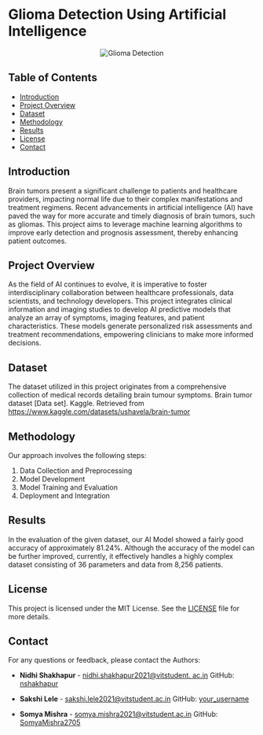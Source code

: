 
# Glioma Detection Using Artificial Intelligence

<div align="center">
  <img src="https://github.com/nshakhapur/Glioma_Detection_Using_Artificial_Intelligence/assets/96770503/34713693-fcda-41a3-bda9-cc3d71e1d699" alt="Glioma Detection">
</div>


## Table of Contents
- [Introduction](#introduction)
- [Project Overview](#project-overview)
- [Dataset](#dataset)
- [Methodology](#methodology)
- [Results](#results)
- [License](#license)
- [Contact](#contact)

## Introduction
Brain tumors present a significant challenge to patients and healthcare providers, impacting normal life due to their complex manifestations and treatment regimens. Recent advancements in artificial intelligence (AI) have paved the way for more accurate and timely diagnosis of brain tumors, such as gliomas. This project aims to leverage machine learning algorithms to improve early detection and prognosis assessment, thereby enhancing patient outcomes.

## Project Overview
As the field of AI continues to evolve, it is imperative to foster interdisciplinary collaboration between healthcare professionals, data scientists, and technology developers. This project integrates clinical information and imaging studies to develop AI predictive models that analyze an array of symptoms, imaging features, and patient characteristics. These models generate personalized risk assessments and treatment recommendations, empowering clinicians to make more informed decisions.

## Dataset
The dataset utilized in this project originates from a comprehensive collection of medical records detailing brain tumour symptoms. Brain tumor dataset [Data set]. Kaggle. Retrieved from https://www.kaggle.com/datasets/ushavela/brain-tumor

## Methodology
Our approach involves the following steps:
1. Data Collection and Preprocessing
2. Model Development
3. Model Training and Evaluation
4. Deployment and Integration

## Results
In the evaluation of the given dataset, our AI Model showed a fairly good accuracy of approximately 81.24%. Although the accuracy of the model can be further improved, currently, it effectively handles a highly complex dataset consisting of 36 parameters and data from 8,256 patients.

## License
This project is licensed under the MIT License. See the [LICENSE](path_to_license) file for more details.

## Contact
For any questions or feedback, please contact the Authors:
- **Nidhi Shakhapur** - [nidhi.shakhapur2021@vitstudent. ac.in](mailto:nidhi.shakhapur2021@vitstudent.ac.in)
  GitHub: [nshakhapur](https://github.com/nshakhapur)

- **Sakshi Lele** - [sakshi.lele2021@vitstudent.ac.in](mailto:sakshi.lele2021@vitstudent.ac.in)
  GitHub: [your_username](https://github.com/your_username)

- **Somya Mishra** - [somya.mishra2021@vitstudent.ac.in](mailto:somya.mishra2021@vitstudent.ac.in)
  GitHub: [SomyaMishra2705](https://github.com/SomyaMishra2705)

